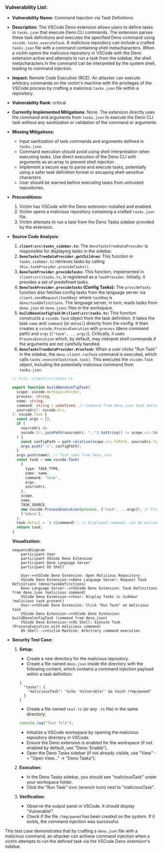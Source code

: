 ### Vulnerability List:

- **Vulnerability Name:** Command Injection via Task Definitions

- **Description:**
    The VSCode Deno extension allows users to define tasks in `tasks.json` that execute Deno CLI commands. The extension parses these task definitions and executes the specified Deno command using `vscode.tasks.executeTask`. A malicious repository can include a crafted `tasks.json` file with a command containing shell metacharacters. When a victim opens the malicious repository in VSCode with the Deno extension active and attempts to run a task from the sidebar, the shell metacharacters in the command can be interpreted by the system shell, leading to command injection.

- **Impact:**
    Remote Code Execution (RCE). An attacker can execute arbitrary commands on the victim's machine with the privileges of the VSCode process by crafting a malicious `tasks.json` file within a repository.

- **Vulnerability Rank:** critical

- **Currently Implemented Mitigations:**
    None. The extension directly uses the command and arguments from `tasks.json` to execute the Deno CLI task without any sanitization or validation of the command or arguments.

- **Missing Mitigations:**
    - Input sanitization of task commands and arguments defined in `tasks.json`.
    - Command execution should avoid using shell interpretation when executing tasks. Use direct execution of the Deno CLI with arguments as an array to prevent shell injection.
    - Implement a secure way to parse and execute tasks, potentially using a safer task definition format or escaping shell-sensitive characters.
    - User should be warned before executing tasks from untrusted repositories.

- **Preconditions:**
    1. Victim has VSCode with the Deno extension installed and enabled.
    2. Victim opens a malicious repository containing a crafted `tasks.json` file.
    3. Victim attempts to run a task from the Deno Tasks sidebar provided by the extension.

- **Source Code Analysis:**

    1. **`client\src\tasks_sidebar.ts`:** The `DenoTasksTreeDataProvider` is responsible for displaying tasks in the sidebar.
    2. **`DenoTasksTreeDataProvider.getChildren`:** This function in `tasks_sidebar.ts` retrieves tasks by calling `this.taskProvider.provideTasks()`.
    3. **`DenoTaskProvider.provideTasks`:** This function, implemented in `client\src\tasks.ts`, is registered as a `TaskProvider`. Initially, it provides a set of predefined tasks.
    4. **`DenoTaskProvider.provideTasks` (Config Tasks):**  The `provideTasks` function also fetches config tasks from the language server via `client.sendRequest(taskReq)` where `taskReq` is `deno/taskDefinitions`. The language server, in turn, reads tasks from `deno.json` or `deno.jsonc` files in the workspace.
    5. **`buildDenoConfigTask` in `client\src\tasks.ts`:** This function constructs a `vscode.Task` object from the task definition. It takes the task `name` and `command` (or `detail`) directly from the config. It then creates a `vscode.ProcessExecution` with `process` (deno command path) and `args` (`["task", ...args]`). Critically, it uses `ProcessExecution` which, by default, may interpret shell commands if the arguments are not carefully handled.
    6. **`DenoTasksTreeDataProvider.#runTask`:** When a user clicks "Run Task" in the sidebar, the `deno.client.runTask` command is executed, which calls `tasks.executeTask(task.task)`.  This executes the `vscode.Task` object, including the potentially malicious command from `tasks.json`.

    ```typescript
    // File: client\src\tasks.ts

    export function buildDenoConfigTask(
      scope: vscode.WorkspaceFolder,
      process: string,
      name: string,
      command: string | undefined, // Command from deno.json task definition
      sourceUri?: vscode.Uri,
    ): vscode.Task {
      const args = [];
      if (
        sourceUri &&
        vscode.Uri.joinPath(sourceUri, "..").toString() != scope.uri.toString()
      ) {
        const configPath = path.relative(scope.uri.fsPath, sourceUri.fsPath);
        args.push("-c", configPath);
      }
      args.push(name); // Task name from deno.json
      const task = new vscode.Task(
        {
          type: TASK_TYPE,
          name: name,
          command: "task",
          args,
          sourceUri,
        },
        scope,
        name,
        TASK_SOURCE,
        new vscode.ProcessExecution(process, ["task", ...args]), // ProcessExecution, potential shell injection
        ["$deno"],
      );
      task.detail = `$ ${command}`; // Displayed command, can be misleading if injected
      return task;
    }
    ```

    **Visualization:**

    ```mermaid
    sequenceDiagram
        participant User
        participant VSCode Deno Extension
        participant Deno Language Server
        participant OS Shell

        User->>VSCode Deno Extension: Open Malicious Repository
        VSCode Deno Extension->>Deno Language Server: Request Task Definitions (deno/taskDefinitions)
        Deno Language Server-->>VSCode Deno Extension: Task Definitions from deno.json (malicious command)
        VSCode Deno Extension->>User: Display Tasks in Sidebar (malicious task present)
        User->>VSCode Deno Extension: Click "Run Task" on malicious task
        VSCode Deno Extension->>VSCode Deno Extension: buildDenoConfigTask (command from deno.json)
        VSCode Deno Extension->>OS Shell: Execute Task (ProcessExecution with malicious command)
        OS Shell-->>Victim Machine: Arbitrary command execution
    ```


- **Security Test Case:**

    1. **Setup:**
        - Create a new directory for the malicious repository.
        - Create a file named `deno.json` inside the directory with the following content, which contains a command injection payload within a task definition:

        ```jsonc
        {
          "tasks": {
            "maliciousTask": "echo 'Vulnerable!' && touch /tmp/pwned"
          }
        }
        ```

        - Create a file named `test.ts` (or any `.ts` file) in the same directory:
        ```typescript
        console.log("Test file");
        ```
        - Initialize a VSCode workspace by opening the malicious repository directory in VSCode.
        - Ensure the Deno extension is enabled for the workspace (if not enabled by default, use "Deno: Enable").
        - Open the Deno Tasks sidebar (if not already visible, use "View" -> "Open View..." -> "Deno Tasks").

    2. **Execution:**
        - In the Deno Tasks sidebar, you should see "maliciousTask" under your workspace folder.
        - Click the "Run Task" icon (wrench icon) next to "maliciousTask".

    3. **Verification:**
        - Observe the output panel in VSCode. It should display "Vulnerable!".
        - Check if the file `/tmp/pwned` has been created on the system. If it exists, the command injection was successful.

This test case demonstrates that by crafting a `deno.json` file with a malicious command, an attacker can achieve command injection when a victim attempts to run the defined task via the VSCode Deno extension's sidebar.
